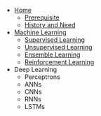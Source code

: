 * [Home](README)
  * [Prerequisite](README?id=prerequisite)
  * [History and Need](README?id=history-and-need-of-machine-learning)
* [Machine Learning](Machine_Learning/machine_learning)
  * [Supervised Learning](Machine_Learning/Supervised_Learning/supervised_learning)
  * [Unsupervised Learning](Machine_Learning/Unsupervised_Learning/unsupervised_learning)
  * [Ensemble Learning](Machine_Learning/Ensemble_Learning/ensemble_learning)
  * [Reinforcement Learning](Machine_Learning/Reinforcement_Learning/reinforcement_learning)
* Deep Learning
  * Perceptrons
  * ANNs
  * CNNs
  * RNNs
  * LSTMs